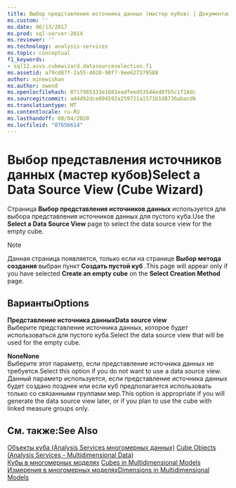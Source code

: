 ```yaml
---
title: Выбор представления источника данных (мастер кубов) | Документация Майкрософт
ms.custom: ''
ms.date: 06/13/2017
ms.prod: sql-server-2014
ms.reviewer: ''
ms.technology: analysis-services
ms.topic: conceptual
f1_keywords:
- sql12.asvs.cubewizard.datasourceselection.f1
ms.assetid: a79cd87f-2a55-4020-90f7-9ee627379588
author: minewiskan
ms.author: owend
ms.openlocfilehash: 871f985333e1681eadfeed53544ed0fb5c1f18dc
ms.sourcegitcommit: ad4d92dce894592a259721a1571b1d8736abacdb
ms.translationtype: MT
ms.contentlocale: ru-RU
ms.lasthandoff: 08/04/2020
ms.locfileid: "87656614"
---
```

# <a name="select-a-data-source-view-cube-wizard"></a><span data-ttu-id="bee84-102">Выбор представления источников данных (мастер кубов)</span><span class="sxs-lookup"><span data-stu-id="bee84-102">Select a Data Source View (Cube Wizard)</span></span>
  <span data-ttu-id="bee84-103">Страница **Выбор представления источников данных** используется для выбора представления источников данных для пустого куба.</span><span class="sxs-lookup"><span data-stu-id="bee84-103">Use the **Select a Data Source View** page to select the data source view for the empty cube.</span></span>  
  
> [!NOTE]  
>  <span data-ttu-id="bee84-104"> Данная страница появляется, только если на странице **Выбор метода создания** выбран пункт **Создать пустой куб** .</span><span class="sxs-lookup"><span data-stu-id="bee84-104">This page will appear only if you have selected **Create an empty cube** on the **Select Creation Method** page.</span></span>  
  
## <a name="options"></a><span data-ttu-id="bee84-105">Варианты</span><span class="sxs-lookup"><span data-stu-id="bee84-105">Options</span></span>  
 <span data-ttu-id="bee84-106">**Представление источника данных**</span><span class="sxs-lookup"><span data-stu-id="bee84-106">**Data source view**</span></span>  
 <span data-ttu-id="bee84-107">Выберите представление источника данных, которое будет использоваться для пустого куба.</span><span class="sxs-lookup"><span data-stu-id="bee84-107">Select the data source view that will be used for the empty cube.</span></span>  
  
 <span data-ttu-id="bee84-108">**None**</span><span class="sxs-lookup"><span data-stu-id="bee84-108">**None**</span></span>  
 <span data-ttu-id="bee84-109">Выберите этот параметр, если представление источника данных не требуется.</span><span class="sxs-lookup"><span data-stu-id="bee84-109">Select this option if you do not want to use a data source view.</span></span> <span data-ttu-id="bee84-110">Данный параметр используется, если представление источника данных будет создано позднее или если куб предполагается использовать только со связанными группами мер.</span><span class="sxs-lookup"><span data-stu-id="bee84-110">This option is appropriate if you will generate the data source view later, or if you plan to use the cube with linked measure groups only.</span></span>  
  
## <a name="see-also"></a><span data-ttu-id="bee84-111">См. также:</span><span class="sxs-lookup"><span data-stu-id="bee84-111">See Also</span></span>  
 <span data-ttu-id="bee84-112">[Объекты куба &#40;Analysis Services многомерных данных&#41;](multidimensional-models-olap-logical-cube-objects/cube-objects-analysis-services-multidimensional-data.md) </span><span class="sxs-lookup"><span data-stu-id="bee84-112">[Cube Objects &#40;Analysis Services - Multidimensional Data&#41;](multidimensional-models-olap-logical-cube-objects/cube-objects-analysis-services-multidimensional-data.md) </span></span>  
 <span data-ttu-id="bee84-113">[Кубы в многомерных моделях](multidimensional-models/cubes-in-multidimensional-models.md) </span><span class="sxs-lookup"><span data-stu-id="bee84-113">[Cubes in Multidimensional Models](multidimensional-models/cubes-in-multidimensional-models.md) </span></span>  
 [<span data-ttu-id="bee84-114">Измерения в многомерных моделях</span><span class="sxs-lookup"><span data-stu-id="bee84-114">Dimensions in Multidimensional Models</span></span>](multidimensional-models/dimensions-in-multidimensional-models.md)  
  
  
